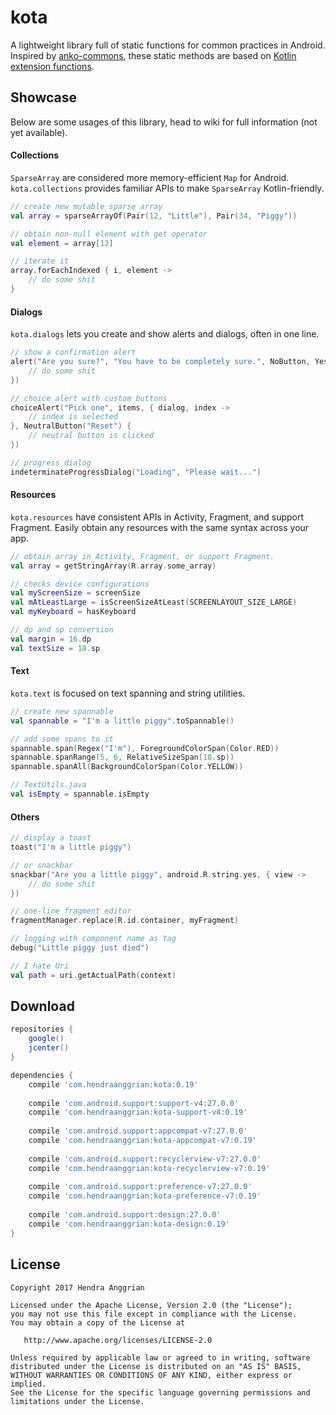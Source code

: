 kota
====
A lightweight library full of static functions for common practices in Android.
Inspired by [anko-commons], these static methods are based on [Kotlin extension functions].

Showcase
--------
Below are some usages of this library, head to wiki for full information (not yet available).

#### Collections
`SparseArray` are considered more memory-efficient `Map` for Android.
`kota.collections` provides familiar APIs to make `SparseArray` Kotlin-friendly.

```kotlin
// create new mutable sparse array
val array = sparseArrayOf(Pair(12, "Little"), Pair(34, "Piggy"))

// obtain non-null element with get operator
val element = array[12]

// iterate it
array.forEachIndexed { i, element ->
    // do some shit
}
```

#### Dialogs
`kota.dialogs` lets you create and show alerts and dialogs, often in one line.

```kotlin
// show a confirmation alert
alert("Are you sure?", "You have to be completely sure.", NoButton, YesButton {
    // do some shit
})

// choice alert with custom buttons
choiceAlert("Pick one", items, { dialog, index ->
    // index is selected
}, NeutralButton("Reset") {
    // neutral button is clicked
})

// progress dialog
indeterminateProgressDialog("Loading", "Please wait...")
```

#### Resources
`kota.resources` have consistent APIs in Activity, Fragment, and support Fragment.
Easily obtain any resources with the same syntax across your app.

```kotlin
// obtain array in Activity, Fragment, or support Fragment.
val array = getStringArray(R.array.some_array)

// checks device configurations
val myScreenSize = screenSize
val mAtLeastLarge = isScreenSizeAtLeast(SCREENLAYOUT_SIZE_LARGE)
val myKeyboard = hasKeyboard

// dp and sp conversion
val margin = 16.dp
val textSize = 18.sp
```

#### Text
`kota.text` is focused on text spanning and string utilities.

```kotlin
// create new spannable
val spannable = "I'm a little piggy".toSpannable()

// add some spans to it
spannable.span(Regex("I'm"), ForegroundColorSpan(Color.RED))
spannable.spanRange(5, 6, RelativeSizeSpan(18.sp))
spannable.spanAll(BackgroundColorSpan(Color.YELLOW))

// TextUtils.java
val isEmpty = spannable.isEmpty
```

#### Others
```kotlin
// display a toast
toast("I'm a little piggy")

// or snackbar
snackbar("Are you a little piggy", android.R.string.yes, { view ->
    // do some shit
})

// one-line fragment editor
fragmentManager.replace(R.id.container, myFragment)

// logging with component name as tag
debug("Little piggy just died")

// I hate Uri
val path = uri.getActualPath(context)
```

Download
--------
```gradle
repositories {
    google()
    jcenter()
}

dependencies {
    compile 'com.hendraanggrian:kota:0.19'
    
    compile 'com.android.support:support-v4:27.0.0'
    compile 'com.hendraanggrian:kota-support-v4:0.19'
    
    compile 'com.android.support:appcompat-v7:27.0.0'
    compile 'com.hendraanggrian:kota-appcompat-v7:0.19'
    
    compile 'com.android.support:recyclerview-v7:27.0.0'
    compile 'com.hendraanggrian:kota-recyclerview-v7:0.19'
    
    compile 'com.android.support:preference-v7:27.0.0'
    compile 'com.hendraanggrian:kota-preference-v7:0.19'
    
    compile 'com.android.support:design:27.0.0'
    compile 'com.hendraanggrian:kota-design:0.19'
}
```

License
-------
    Copyright 2017 Hendra Anggrian

    Licensed under the Apache License, Version 2.0 (the "License");
    you may not use this file except in compliance with the License.
    You may obtain a copy of the License at

       http://www.apache.org/licenses/LICENSE-2.0

    Unless required by applicable law or agreed to in writing, software
    distributed under the License is distributed on an "AS IS" BASIS,
    WITHOUT WARRANTIES OR CONDITIONS OF ANY KIND, either express or implied.
    See the License for the specific language governing permissions and
    limitations under the License.

[Kotlin extension functions]: https://kotlinlang.org/docs/reference/extensions.html
[anko-commons]: https://github.com/Kotlin/anko